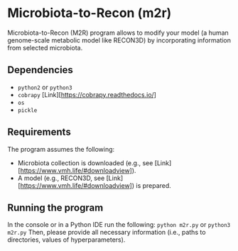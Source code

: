 # Microbiota-to-Recon (m2r)
Microbiota-to-Recon (M2R) program allows to modify your model (a human genome-scale metabolic model like RECON3D) by incorporating information from selected microbiota.

## Dependencies
* `python2` or `python3`
* `cobrapy` [Link][https://cobrapy.readthedocs.io/]
* `os`
* `pickle`

## Requirements
The program assumes the following:
* Microbiota collection is downloaded (e.g., see [Link][https://www.vmh.life/#downloadview]).
* A model (e.g., RECON3D, see [Link][https://www.vmh.life/#downloadview]) is prepared.

## Running the program
In the console or in a Python IDE run the following:
`python m2r.py`
or
`python3 m2r.py`
Then, please provide all necessary information (i.e., paths to directories, values of hyperparameters).
